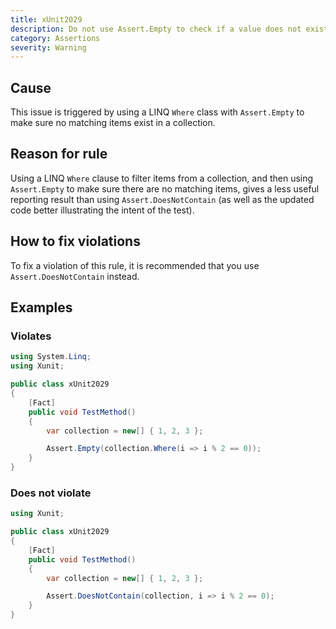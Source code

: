 ```yaml
---
title: xUnit2029
description: Do not use Assert.Empty to check if a value does not exist in a collection
category: Assertions
severity: Warning
---
```


## Cause

This issue is triggered by using a LINQ `Where` class with `Assert.Empty` to make sure no matching items exist
in a collection.

## Reason for rule

Using a LINQ `Where` clause to filter items from a collection, and then using `Assert.Empty` to make sure there are
no matching items, gives a less useful reporting result than using `Assert.DoesNotContain` (as well as the updated
code better illustrating the intent of the test).

## How to fix violations

To fix a violation of this rule, it is recommended that you use `Assert.DoesNotContain` instead.

## Examples

### Violates

```csharp
using System.Linq;
using Xunit;

public class xUnit2029
{
    [Fact]
    public void TestMethod()
    {
        var collection = new[] { 1, 2, 3 };

        Assert.Empty(collection.Where(i => i % 2 == 0));
    }
}
```

### Does not violate

```csharp
using Xunit;

public class xUnit2029
{
    [Fact]
    public void TestMethod()
    {
        var collection = new[] { 1, 2, 3 };

        Assert.DoesNotContain(collection, i => i % 2 == 0);
    }
}
```
